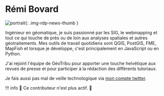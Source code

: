 # Rémi Bovard

![portrait](https://cdn.geotribu.fr/img/internal/contributeurs/rbov.png "portrait"){: .img-rdp-news-thumb }

Ingénieur en géomatique, je suis passionné par les SIG, le webmapping et tout ce qui touche de près ou de loin aux analyses spatiales et autres géotraitements. Mes outils de travail quotidiens sont QGIS, PostGIS, FME, MapFish et lorsque je développe, c'est principalement en JavaScript ou en Python.

J'ai rejoint l'équipe de GéoTribu pour apporter une touche helvétique aux revues de presse et pour participer à la rédaction des différents tutoriaux.

Je fais aussi pas mal de veille technologique via [mon compte twitter](https://twitter.com/RemiBovard).

!!! info
    :moyai: Ce contributeur n'est plus actif. :wave:
